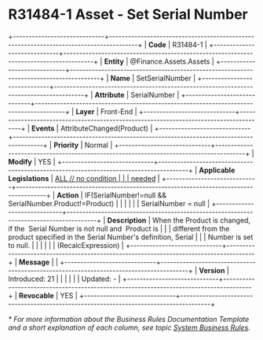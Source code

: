 ﻿---
erp.type: front-end-business-rule
erp.entity: Finance.Assets.Assets
---

# R31484-1 Asset - Set Serial Number
+-----------------------------+---------------------------------------------------------------------------------------+
| **Code**                    | R31484-1                                                                              |
+-----------------------------+---------------------------------------------------------------------------------------+
| **Entity**                  | @Finance.Assets.Assets                                                                                 |
+-----------------------------+---------------------------------------------------------------------------------------+
| **Name**                    | SetSerialNumber                                                                       |
+-----------------------------+---------------------------------------------------------------------------------------+
| **Attribute**               | SerialNumber                                                                          |
+-----------------------------+---------------------------------------------------------------------------------------+
| **Layer**                   | Front-End                                                                             |
+-----------------------------+---------------------------------------------------------------------------------------+
| **Events**                  | AttributeChanged(Product)                                                             |
+-----------------------------+---------------------------------------------------------------------------------------+
| **Priority**                | Normal                                                                                |
+-----------------------------+---------------------------------------------------------------------------------------+
| **Modify**                  | YES                                                                                   |
+-----------------------------+---------------------------------------------------------------------------------------+
| **Applicable Legislations** | [ALL // no condition                                                                  |
|                             | needed](https://confluence.erp.net/display/techdoc/Country+Specific+Functionality)    |
+-----------------------------+---------------------------------------------------------------------------------------+
| **Action**                  | IF(SerialNumber!=null && SerialNumber.Product!=Product)                               |
|                             |                                                                                       |
|                             | SerialNumber = null                                                                   |
+-----------------------------+---------------------------------------------------------------------------------------+
| **Description**             | When the Product is changed, if the  Serial Number is not null and  Product is        |
|                             | different from the product specified in the Serial Number\'s definition, Serial       |
|                             | Number is set to null.                                                                |
|                             |                                                                                       |
|                             | (RecalcExpression)                                                                    |
+-----------------------------+---------------------------------------------------------------------------------------+
| **Message**                 |                                                                                       |
+-----------------------------+---------------------------------------------------------------------------------------+
| **Version**                 | Introduced: 21                                                                        |
|                             |                                                                                       |
|                             | Updated: -                                                                            |
+-----------------------------+---------------------------------------------------------------------------------------+
| **Revocable**               | YES                                                                                   |
+-----------------------------+---------------------------------------------------------------------------------------+

*\* For more information about the Business Rules Documentation Template and a short explanation of each column, see
topic [System Business Rules](../templates/template-description-system-business-rules.md).*

  

  
